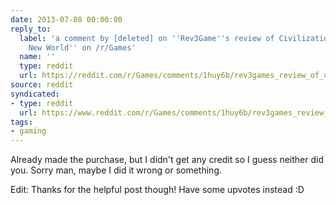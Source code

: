 ```yaml
---
date: 2013-07-08 00:00:00
reply_to:
  label: 'a comment by [deleted] on ''Rev3Game''s review of Civilization 5: Brave
    New World'' on /r/Games'
  name: ''
  type: reddit
  url: https://reddit.com/r/Games/comments/1huy6b/rev3games_review_of_civilization_5_brave_new_world/cay7y40/
source: reddit
syndicated:
- type: reddit
  url: https://www.reddit.com/r/Games/comments/1huy6b/rev3games_review_of_civilization_5_brave_new_world/cay818t/
tags:
- gaming
---
```


Already made the purchase, but I didn't get any credit so I guess neither did you. Sorry man, maybe I did it wrong or something.

Edit: Thanks for the helpful post though! Have some upvotes instead :D